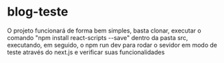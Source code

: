 # blog-teste
O projeto funcionará de forma bem simples, basta clonar, executar o comando "npm install react-scripts --save" dentro da pasta src, executando, em seguido, o npm run dev para rodar o sevidor em modo de teste através do next.js e verificar suas funcionalidades
